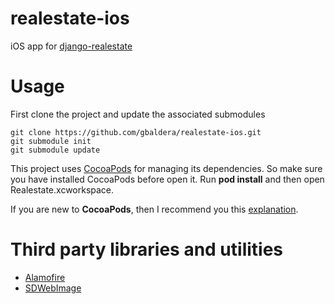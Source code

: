 realestate-ios
==============

iOS app for [django-realestate](https://github.com/wm3ndez/realestate)

Usage
==============

First clone the project and update the associated submodules

    git clone https://github.com/gbaldera/realestate-ios.git
    git submodule init
    git submodule update


This project uses [CocoaPods](http://cocoapods.org/) for managing its dependencies. So make sure you have installed 
CocoaPods before open it. Run **pod install** and then open Realestate.xcworkspace. 

If you are new to **CocoaPods**, then I recommend you this [explanation](http://nshipster.com/cocoapods/).

Third party libraries and utilities
==============

- [Alamofire](https://github.com/Alamofire/Alamofire)
- [SDWebImage](https://github.com/rs/SDWebImage)
